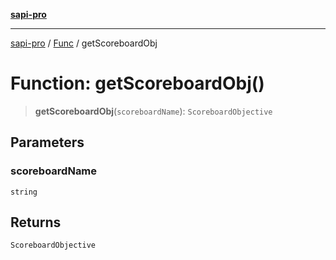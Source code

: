 [**sapi-pro**](../../../README.md)

***

[sapi-pro](../../../globals.md) / [Func](../README.md) / getScoreboardObj

# Function: getScoreboardObj()

> **getScoreboardObj**(`scoreboardName`): `ScoreboardObjective`

## Parameters

### scoreboardName

`string`

## Returns

`ScoreboardObjective`
